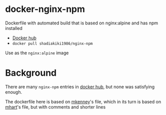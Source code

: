 # docker-nginx-npm
Dockerfile with automated build that is based on nginx:alpine and has npm installed

* [Docker hub](https://hub.docker.com/r/shadiakiki1986/nginx-npm/)
* `docker pull shadiakiki1986/nginx-npm`

Use as the `nginx:alpine` image

# Background
There are many `nginx-npm` entries in [docker hub](hub.docker.com), but none was satisfying enough.

The dockerfile here is based on [mkenney](https://github.com/mkenney/docker-npm/blob/master/Dockerfile)'s file, which in its turn is based on [mhart](https://github.com/mhart/alpine-node/blob/master/Dockerfile)'s file, but with comments and shorter lines

